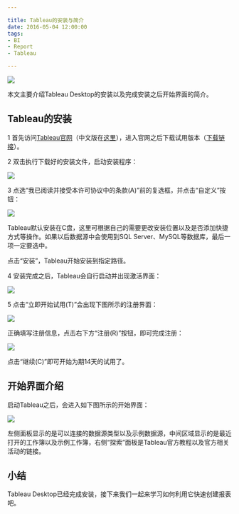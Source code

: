 ```yaml
---

title: Tableau的安装与简介
date: 2016-05-04 12:00:00
tags:
- BI
- Report
- Tableau

---
```



[0]:/img/2016/05/16050401/logo.png
[1]:/img/2016/05/16050401/01.png
[2]:/img/2016/05/16050401/02.png
[3]:/img/2016/05/16050401/03.png
[4]:/img/2016/05/16050401/04.png
[5]:/img/2016/05/16050401/05.png
[6]:/img/2016/05/16050401/06.png


![][0]

本文主要介绍Tableau Desktop的安装以及完成安装之后开始界面的简介。

<!---more--->

## Tableau的安装

1 首先访问[Tableau官网](http://tableau.com)（中文版在[这里](http://www.tableau.com/zh-cn)），进入官网之后下载试用版本（[下载链接](http://www.tableau.com/zh-cn/products/desktop/download)）。

2 双击执行下载好的安装文件，启动安装程序：

![][1]

3 点选“我已阅读并接受本许可协议中的条款(A)”前的复选框，并点击“自定义”按钮：

![][2]

Tableau默认安装在C盘，这里可根据自己的需要更改安装位置以及是否添加快捷方式等操作。如果以后数据源中会使用到SQL Server、MySQL等数据库，最后一项一定要选中。

点击“安装”，Tableau开始安装到指定路径。

4 安装完成之后，Tableau会自行启动并出现激活界面：

![][3]

5 点击“立即开始试用(T)”会出现下图所示的注册界面：

![][4]

正确填写注册信息，点击右下方“注册(R)”按钮，即可完成注册：

![][5]

点击“继续(C)”即可开始为期14天的试用了。

## 开始界面介绍

启动Tableau之后，会进入如下图所示的开始界面：

![][6]

左侧面板显示的是可以连接的数据源类型以及示例数据源，中间区域显示的是最近打开的工作簿以及示例工作簿，右侧“探索”面板是Tableau官方教程以及官方相关活动的链接。

## 小结

Tableau Desktop已经完成安装，接下来我们一起来学习如何利用它快速创建报表吧。
